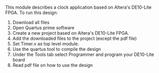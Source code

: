 This module describes a clock application based on Altera's DE10-Lite FPGA.
To run this design:
1. Download all files
2. Open Quartus prime software
3. Create a new project based on Altera's DE10-Lite FPGA.
4. Add the downloaded files to the project (except the pdf file)
5. Set Timer.v as top level module.
6. Use the quartus tool to compile the design
7. Under the Tools tab select Programmer and program your DE10-Lite board
8. Read pdf file on how to use the design
